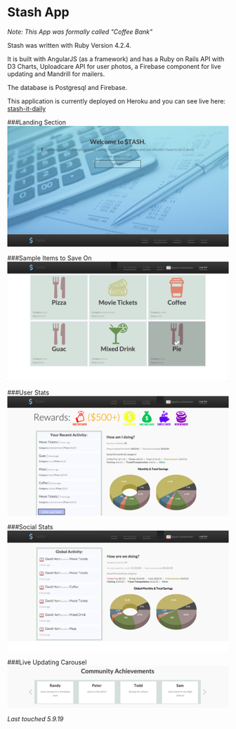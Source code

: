 # Stash App

*Note: This App was formally called "Coffee Bank"*

Stash was written with Ruby Version 4.2.4.

It is built with AngularJS (as a framework) and has a Ruby on Rails API with D3 Charts, Uploadcare API for user photos, a Firebase component for live updating and Mandrill for mailers. 

The database is Postgresql and Firebase.

This application is currently deployed on Heroku and you can see live here: [stash-it-daily](https://stash-it-daily.herokuapp.com/)

###Landing Section
![screen shot](https://github.com/horndavidg/project_screenshots/blob/master/Screen%20Shot%202015-09-29%20at%204.25.22%20PM.png "Welcome")

###Sample Items to Save On
![screen shot 2](https://github.com/horndavidg/project_screenshots/blob/master/Screen%20Shot%202015-09-29%20at%204.39.28%20PM.png "Items")

###User Stats
![screen shot 3](https://github.com/horndavidg/project_screenshots/blob/master/Screen%20Shot%202015-09-29%20at%204.39.44%20PM.png "User Stats")

###Social Stats
![screen shot 4](https://github.com/horndavidg/project_screenshots/blob/master/Screen%20Shot%202015-09-29%20at%204.39.57%20PM.png "Social Stats")

###Live Updating Carousel
![screen shot 5](https://github.com/horndavidg/project_screenshots/blob/master/Screen%20Shot%202015-10-04%20at%209.43.02%20PM.png "Live Updating Carousel")

*Last touched 5.9.19*